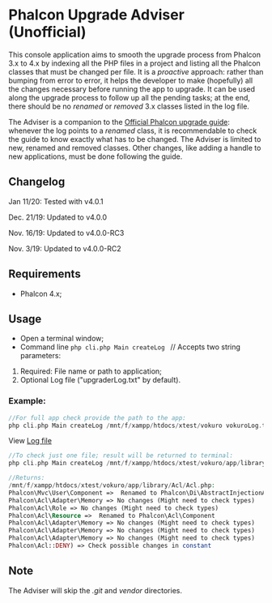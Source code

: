 # Phalcon Upgrade Adviser (Unofficial)
This console application aims to smooth the upgrade process from Phalcon 3.x to 4.x by indexing all the PHP files in a project and listing all the Phalcon classes that must be changed per file. It is a _proactive_ approach: rather than bumping from error to error, it helps the developer to make (hopefully) all the changes necessary before running the app to upgrade. It can be used along the upgrade process to follow up all the pending tasks; at the end, there should be no _renamed_ or _removed_ 3.x classes listed in the log file. 

The Adviser is a companion to the [Official Phalcon upgrade guide](https://github.com/phalcon/docs/blob/4.0/en/upgrade.md): whenever the log points to a _renamed_ class, it is recommendable to check the guide to know exactly what has to be changed. The Adviser is limited to new, renamed and removed classes. Other changes, like adding a handle to new applications, must be done following the guide.

## Changelog
Jan 11/20: Tested with v4.0.1

Dec. 21/19: Updated to v4.0.0

Nov. 16/19: Updated to v4.0.0-RC3

Nov. 3/19: Updated to v4.0.0-RC2

## Requirements
- Phalcon 4.x;

## Usage
- Open a terminal window;
- Command line `php cli.php Main createLog ` // Accepts two string parameters:
1. Required: File name or path to application;
2. Optional Log file ("upgraderLog.txt" by default).

### Example:
```php
//For full app check provide the path to the app:
php cli.php Main createLog /mnt/f/xampp/htdocs/xtest/vokuro vokuroLog.txt //stores result in log file
```
View [Log file](https://github.com/diplopito/Phalcon-Upgrade-Adviser/blob/master/vokuroLog.txt)
```php
//To check just one file; result will be returned to terminal:
php cli.php Main createLog /mnt/f/xampp/htdocs/xtest/vokuro/app/library/Acl/Acl.php

//Returns:
/mnt/f/xampp/htdocs/xtest/vokuro/app/library/Acl/Acl.php:
Phalcon\Mvc\User\Component =>  Renamed to Phalcon\Di\AbstractInjectionAware
Phalcon\Acl\Adapter\Memory => No changes (Might need to check types)
Phalcon\Acl\Role => No changes (Might need to check types)
Phalcon\Acl\Resource =>  Renamed to Phalcon\Acl\Component
Phalcon\Acl\Adapter\Memory => No changes (Might need to check types)
Phalcon\Acl\Adapter\Memory => No changes (Might need to check types)
Phalcon\Acl\Adapter\Memory => No changes (Might need to check types)
Phalcon\Acl::DENY) => Check possible changes in constant
```


## Note
The Adviser will skip the _.git_ and _vendor_ directories.
